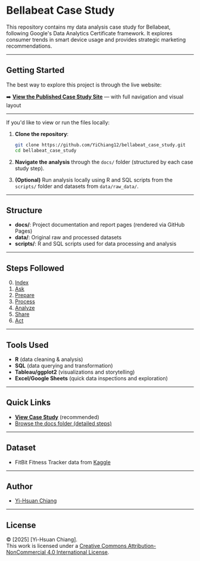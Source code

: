 # Bellabeat Case Study
This repository contains my data analysis case study for Bellabeat, following Google's Data Analytics Certificate framework. It explores consumer trends in smart device usage and provides strategic marketing recommendations.

---

## Getting Started

The best way to explore this project is through the live website:

➡️ **[View the Published Case Study Site](https://yichiang12.github.io/bellabeat_case_study/)** — with full navigation and visual layout

---

If you'd like to view or run the files locally:

1. **Clone the repository**:
   ```bash
   git clone https://github.com/YiChiang12/bellabeat_case_study.git
   cd bellabeat_case_study
   ```
2. **Navigate the analysis** through the `docs/` folder (structured by each case study step).

3. **(Optional)** Run analysis locally using R and SQL scripts from the `scripts/` folder and datasets from `data/raw_data/`.

---

## Structure
- **docs/**: Project documentation and report pages (rendered via GitHub Pages)
- **data/**: Original raw and processed datasets
- **scripts/**: R and SQL scripts used for data processing and analysis

---

## Steps Followed
0. [Index](https://yichiang12.github.io/bellabeat_case_study/)
1. [Ask](https://yichiang12.github.io/bellabeat_case_study/step1_ask/)
2. [Prepare](https://yichiang12.github.io/bellabeat_case_study/step2_prepare/)
3. [Process](https://yichiang12.github.io/bellabeat_case_study/step3_process/)
4. [Analyze](https://yichiang12.github.io/bellabeat_case_study/step4_analyze/)
5. [Share](https://yichiang12.github.io/bellabeat_case_study/step5_share/)
6. [Act](https://yichiang12.github.io/bellabeat_case_study/step6_act/)

<!-- 0. **[Index](/docs/index.md)**
1. **[Ask](/docs/step1_ask/step1_ask.md)**
2. **[Prepare](/docs/step2_prepare/step2_prepare.md)**
3. **[Process](/docs/step3_process/step3_process.md)**
4. **[Analyze](/docs/step4_analyze/step4_analyze.md)**
5. **[Share](/docs/step5_share/step5_share.md)**
6. **[Act](/docs/step6_act/step6_act.md)** -->

---

## Tools Used
- **R** (data cleaning & analysis)
- **SQL** (data querying and transformation)
- **Tableau/ggplot2** (visualizations and storytelling)
- **Excel/Google Sheets** (quick data inspections and exploration)

---

## Quick Links
- **[View Case Study](https://yichiang12.github.io/bellabeat_case_study/)** (recommended)
- [Browse the docs folder (detailed steps)](docs/index.md)

<!-- - [Setup instructions](docs/index.md#getting-started) -->

---

## Dataset
- FitBit Fitness Tracker data from 
  [Kaggle](https://www.kaggle.com/datasets/arashnic/fitbit)

---

## Author
- [Yi-Hsuan Chiang](https://github.com/YiChiang12)

---

## License
© [2025] [Yi-Hsuan Chiang].  
This work is licensed under a [Creative Commons Attribution-NonCommercial 4.0 International License](https://creativecommons.org/licenses/by-nc/4.0/).
